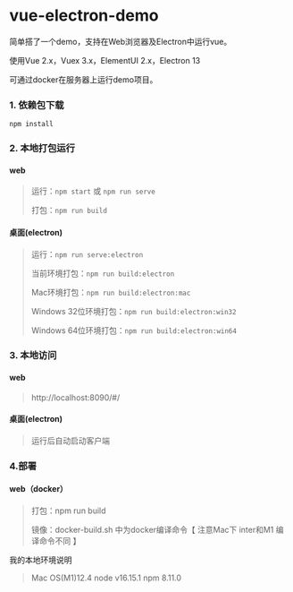 # vue-electron-demo

简单搭了一个demo，支持在Web浏览器及Electron中运行vue。

使用Vue 2.x，Vuex 3.x，ElementUI 2.x，Electron 13

可通过docker在服务器上运行demo项目。

### 1. 依赖包下载
`npm install`

### 2. 本地打包运行
#### web
> 运行：`npm start` 或 `npm run serve`
>
> 打包：`npm run build`

#### 桌面(electron)

> 运行：`npm run serve:electron`
>
> 当前环境打包：`npm run build:electron`
>
> Mac环境打包：`npm run build:electron:mac`
>
> Windows 32位环境打包：`npm run build:electron:win32`
>
> Windows 64位环境打包：`npm run build:electron:win64`


### 3. 本地访问
#### web
> http://localhost:8090/#/

#### 桌面(electron)
> 运行后自动启动客户端

### 4.部署
#### web（docker）
> 打包：npm run build
>
> 镜像：docker-build.sh 中为docker编译命令【 注意Mac下 inter和M1 编译命令不同 】


我的本地环境说明
> Mac OS(M1)12.4
> node v16.15.1
> npm 8.11.0

